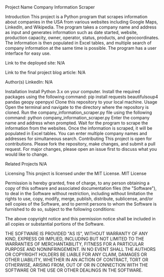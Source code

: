 Project Name
Company Information Scraper

Introduction
This project is a Python program that scrapes information about companies in the USA from various websites including Google Maps, LinkedIn, and Wikipedia. The program takes a company name and address as input and generates information such as date started, website, production capacity, owner, operator, status, products, and geocoordinates. The information is then populated in Excel tables, and multiple search of company information at the same time is possible. The program has a user interface for easy use.

Link to the deployed site: N/A

Link to the final project blog article: N/A

Author(s) LinkedIn: N/A

Installation
Install Python 3.x on your computer.
Install the required packages using the following command:
pip install requests beautifulsoup4 pandas geopy openpyxl
Clone this repository to your local machine.
Usage
Open the terminal and navigate to the directory where the repository is cloned.
Run the company_information_scraper.py file using the following command:
python company_information_scraper.py
Enter the company name and address when prompted.
Wait for the program to scrape the information from the websites.
Once the information is scraped, it will be populated in Excel tables.
You can enter multiple company names and addresses for simultaneous search.
Contributing
This project is open for contributions. Please fork the repository, make changes, and submit a pull request. For major changes, please open an issue first to discuss what you would like to change.

Related Projects
N/A

Licensing
This project is licensed under the MIT License. 
MIT License


Permission is hereby granted, free of charge, to any person obtaining a copy
of this software and associated documentation files (the "Software"), to deal
in the Software without restriction, including without limitation the rights
to use, copy, modify, merge, publish, distribute, sublicense, and/or sell
copies of the Software, and to permit persons to whom the Software is
furnished to do so, subject to the following conditions:

The above copyright notice and this permission notice shall be included in all
copies or substantial portions of the Software.

THE SOFTWARE IS PROVIDED "AS IS", WITHOUT WARRANTY OF ANY KIND, EXPRESS OR
IMPLIED, INCLUDING BUT NOT LIMITED TO THE WARRANTIES OF MERCHANTABILITY,
FITNESS FOR A PARTICULAR PURPOSE AND NONINFRINGEMENT. IN NO EVENT SHALL THE
AUTHORS OR COPYRIGHT HOLDERS BE LIABLE FOR ANY CLAIM, DAMAGES OR OTHER
LIABILITY, WHETHER IN AN ACTION OF CONTRACT, TORT OR OTHERWISE, ARISING FROM,
OUT OF OR IN CONNECTION WITH THE SOFTWARE OR THE USE OR OTHER DEALINGS IN THE
SOFTWARE.
